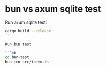 # bun vs axum sqlite test

Run axum sqlite test:

```sh
cargo build --release
``

Run bun test

```sh
cd bun-test
bun run src/index.ts
```